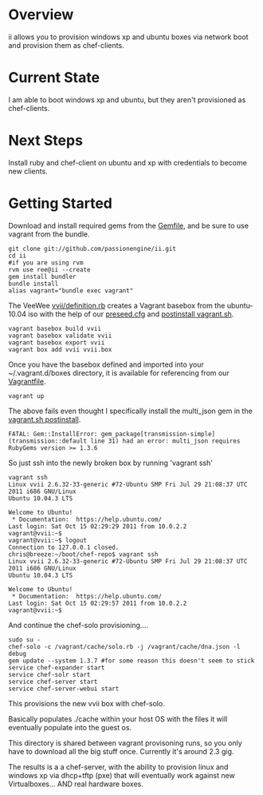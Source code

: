 Overview
========

ii allows you to provision windows xp and ubuntu boxes via network boot and provision them as chef-clients.


Current State
==========

I am able to boot windows xp and ubuntu, but they aren't provisioned as chef-clients.


Next Steps
==========

Install ruby and chef-client on ubuntu and xp with credentials to become new clients.


Getting Started
==========

Download and install required gems from the [Gemfile](https://github.com/passionengine/ii/blob/master/Gemfile#L7), and be sure to use vagrant from the bundle.

```
git clone git://github.com/passionengine/ii.git
cd ii
#if you are using rvm
rvm use ree@ii --create 
gem install bundler
bundle install
alias vagrant="bundle exec vagrant"
```

The VeeWee [vvii/definition.rb](https://github.com/passionengine/ii/blob/master/definitions/vvii/definition.rb) creates a Vagrant basebox from the ubuntu-10.04 iso with the help of our [preseed.cfg](https://github.com/passionengine/ii/blob/master/definitions/vvii/preseed.cfg) and [postinstall vagrant.sh](https://github.com/passionengine/ii/blob/master/definitions/vvii/vagrant.sh).

```
vagrant basebox build vvii
vagrant basebox validate vvii
vagrant basebox export vvii
vagrant box add vvii vvii.box
```

Once you have the basebox defined and imported into your ~/.vagrant.d/boxes directory,
it is available for referencing from our [Vagrantfile](https://github.com/passionengine/ii/blob/master/Vagrantfile#L3).

```
vagrant up
```

The above fails even thought I specifically install the multi_json gem in the [vagrant.sh postinstall](https://github.com/passionengine/ii/blob/master/definitions/vvii/vagrant.sh#L15).

```
FATAL: Gem::InstallError: gem_package[transmission-simple] (transmission::default line 31) had an error: multi_json requires RubyGems version >= 1.3.6
```

So just ssh into the newly broken box by running 'vagrant ssh'

```
vagrant ssh
Linux vvii 2.6.32-33-generic #72-Ubuntu SMP Fri Jul 29 21:08:37 UTC 2011 i686 GNU/Linux
Ubuntu 10.04.3 LTS

Welcome to Ubuntu!
 * Documentation:  https://help.ubuntu.com/
Last login: Sat Oct 15 02:29:29 2011 from 10.0.2.2
vagrant@vvii:~$ 
vagrant@vvii:~$ logout
Connection to 127.0.0.1 closed.
chris@breeze:~/boot/chef-repo$ vagrant ssh 
Linux vvii 2.6.32-33-generic #72-Ubuntu SMP Fri Jul 29 21:08:37 UTC 2011 i686 GNU/Linux
Ubuntu 10.04.3 LTS

Welcome to Ubuntu!
 * Documentation:  https://help.ubuntu.com/
Last login: Sat Oct 15 02:29:57 2011 from 10.0.2.2
vagrant@vvii:~$
```

And continue the chef-solo provisioning....

```
sudo su -
chef-solo -c /vagrant/cache/solo.rb -j /vagrant/cache/dna.json -l debug
gem update --system 1.3.7 #for some reason this doesn't seem to stick
service chef-expander start
service chef-solr start
service chef-server start
service chef-server-webui start
```

This provisions the new vvii box with chef-solo.

Basically populates ./cache within your host OS
with the files it will eventually populate into the guest os.

This directory is shared between vagrant provisoning runs, so you only have
to download all the big stuff once. Currently it's around 2.3 gig.

The results is a a chef-server, with the ability to provision linux and windows xp
via dhcp+tftp (pxe) that will eventually work against new Virtualboxes...
AND real hardware boxes.
